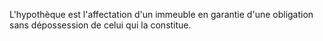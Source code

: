 L'hypothèque est l'affectation d'un immeuble en garantie d'une obligation sans dépossession de celui qui la constitue.

